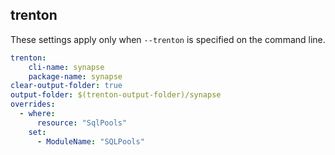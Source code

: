
## trenton

These settings apply only when `--trenton` is specified on the command line.

``` yaml $(trenton)
trenton:
    cli-name: synapse
    package-name: synapse
clear-output-folder: true
output-folder: $(trenton-output-folder)/synapse
overrides:
  - where:
      resource: "SqlPools"
    set:
      - ModuleName: "SQLPools"
```
